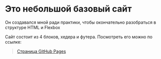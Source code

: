 # Это небольшой базовый сайт

Он создавался мной ради практики, чтобы окончательно разобраться в структуре HTML и Flexbox

Сайт состоит из 4 блоков, хедера и футера. Посмотреть его можно по ссылке:
> [Страница GitHub Pages](https://windercloud.github.io/basic-site-project/)